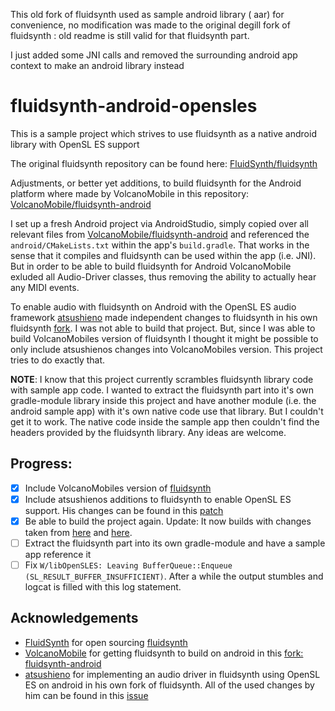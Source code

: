 This old fork of fluidsynth used as sample android library ( aar) for convenience,
no modification was made to the original degill fork of fluidsynth :
 old readme is still valid for that fluidsynth part.

I just added some JNI calls and removed the surrounding android app context to make an android library instead


# fluidsynth-android-opensles
This is a sample project which strives to use fluidsynth as a native android library with OpenSL ES support


The original fluidsynth repository can be found here: [FluidSynth/fluidsynth](https://github.com/FluidSynth/fluidsynth)

Adjustments, or better yet additions, to build fluidsynth for the Android platform where made by VolcanoMobile in this repository: [VolcanoMobile/fluidsynth-android](https://github.com/VolcanoMobile/fluidsynth-android)

I set up a fresh Android project via AndroidStudio, simply copied over all relevant files from [VolcanoMobile/fluidsynth-android](https://github.com/VolcanoMobile/fluidsynth-android) and referenced the `android/CMakeLists.txt` within the app's `build.gradle`. That works in the sense that it compiles and fluidsynth can be used within the app (i.e. JNI). But in order to be able to build fluidsynth for Android VolcanoMobile exluded all Audio-Driver classes, thus removing the ability to actually hear any MIDI events.

To enable audio with fluidsynth on Android with the OpenSL ES audio framework [atsushieno](https://github.com/atsushieno) made independent changes to fluidsynth in his own fluidsynth [fork](https://github.com/atsushieno/fluidsynth). I was not able to build that project. But, since I was able to build VolcanoMobiles version of fluidsynth I thought it might be possible to only include atsushienos changes into VolcanoMobiles version. This project tries to do exactly that.

**NOTE**:
I know that this project currently scrambles fluidsynth library code with sample app code. I wanted to extract the fluidsynth part into it's own gradle-module library inside this project and have another module (i.e. the android sample app) with it's own native code use that library. But I couldn't get it to work. The native code inside the sample app then couldn't find the headers provided by the fluidsynth library. Any ideas are welcome.


## Progress:
* [X] Include VolcanoMobiles version of [fluidsynth](https://github.com/VolcanoMobile/fluidsynth-android)
* [X] Include atsushienos additions to fluidsynth to enable OpenSL ES support. His changes can be found in this [patch](https://gist.github.com/atsushieno/539e4e14d4eafcad724e446ad73dc1ad)
* [X] Be able to build the project again. Update: It now builds with changes taken from [here](https://github.com/atsushieno/fluidsynth/issues/8#issuecomment-371875875) and [here](https://gist.github.com/atsushieno/950eb50626e0009d5e919588a0ca9ef9).
* [ ] Extract the fluidsynth part into its own gradle-module and have a sample app reference it
* [ ] Fix `W/libOpenSLES: Leaving BufferQueue::Enqueue (SL_RESULT_BUFFER_INSUFFICIENT)`. After a while the output stumbles and logcat is filled with this log statement.

## Acknowledgements
- [FluidSynth](https://github.com/FluidSynth/) for open sourcing [fluidsynth](https://github.com/FluidSynth/fluidsynth)
- [VolcanoMobile](https://github.com/VolcanoMobile/) for getting fluidsynth to build on android in this [fork: fluidsynth-android](https://github.com/VolcanoMobile/fluidsynth-android)
- [atsushieno](https://github.com/atsushieno) for implementing an audio driver in fluidsynth using OpenSL ES on android in his own fork of fluidsynth. All of the used changes by him can be found in this [issue](https://github.com/atsushieno/fluidsynth/issues/8)

